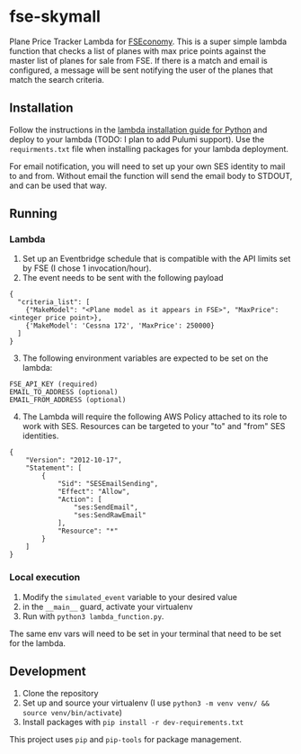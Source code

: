# fse-skymall
Plane Price Tracker Lambda for [FSEconomy](https://www.fseconomy.net/). This is a super simple lambda function that checks a list of planes with max price points against the master list of planes for sale from FSE. If there is a match and email is configured, a message will be sent notifying the user of the planes that match the search criteria.

## Installation

Follow the instructions in the [lambda installation guide for Python](https://docs.aws.amazon.com/lambda/latest/dg/python-package.html) and deploy to your lambda (TODO: I plan to add Pulumi support). Use the `requirments.txt` file when installing packages for your lambda deployment.

For email notification, you will need to set up your own SES identity to mail to and from. Without email the function will send the email body to STDOUT, and can be used that way.

## Running

### Lambda

1. Set up an Eventbridge schedule that is compatible with the API limits set by FSE (I chose 1 invocation/hour).
2. The event needs to be sent with the following payload

```
{
  "criteria_list": [
    {"MakeModel": "<Plane model as it appears in FSE>", "MaxPrice": <integer price point>},
    {'MakeModel': 'Cessna 172', 'MaxPrice': 250000}
  ]
}
```

3. The following environment variables are expected to be set on the lambda:

```
FSE_API_KEY (required)
EMAIL_TO_ADDRESS (optional)
EMAIL_FROM_ADDRESS (optional)
```
4. The Lambda will require the following AWS Policy attached to its role to work with SES. Resources can be targeted to your "to" and "from" SES identities.
```
{
	"Version": "2012-10-17",
	"Statement": [
		{
			"Sid": "SESEmailSending",
			"Effect": "Allow",
			"Action": [
				"ses:SendEmail",
				"ses:SendRawEmail"
			],
			"Resource": "*"
		}
	]
}
```

### Local execution

1. Modify the `simulated_event` variable to your desired value
2. in the `__main__` guard, activate your virtualenv
3. Run with `python3 lambda_function.py`.

The same env vars will need to be set in your terminal that need to be set for the lambda.

## Development

1. Clone the repository
2. Set up and source your virtualenv (I use `python3 -m venv venv/ && source venv/bin/activate`)
3. Install packages with `pip install -r dev-requirements.txt`

This project uses `pip` and `pip-tools` for package management.
